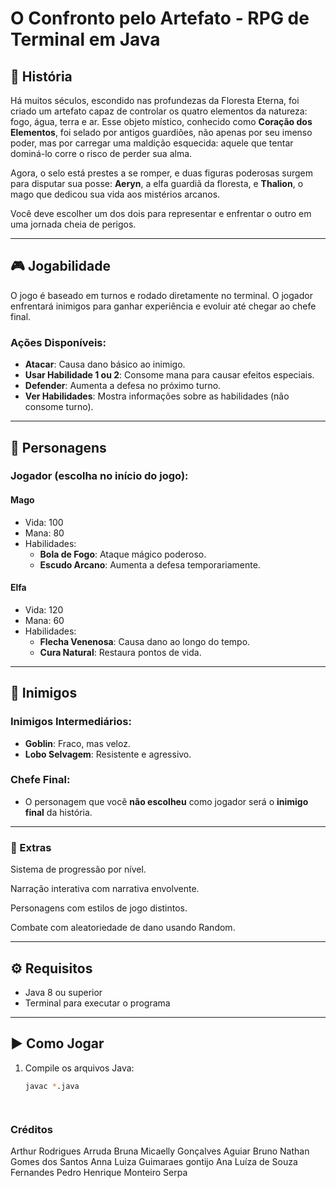 # O Confronto pelo Artefato - RPG de Terminal em Java

## 📖 História

Há muitos séculos, escondido nas profundezas da Floresta Eterna, foi criado um artefato capaz de controlar os quatro elementos da natureza: fogo, água, terra e ar. Esse objeto místico, conhecido como **Coração dos Elementos**, foi selado por antigos guardiões, não apenas por seu imenso poder, mas por carregar uma maldição esquecida: aquele que tentar dominá-lo corre o risco de perder sua alma.

Agora, o selo está prestes a se romper, e duas figuras poderosas surgem para disputar sua posse: **Aeryn**, a elfa guardiã da floresta, e **Thalion**, o mago que dedicou sua vida aos mistérios arcanos.

Você deve escolher um dos dois para representar e enfrentar o outro em uma jornada cheia de perigos.

---

## 🎮 Jogabilidade

O jogo é baseado em turnos e rodado diretamente no terminal. O jogador enfrentará inimigos para ganhar experiência e evoluir até chegar ao chefe final.

### Ações Disponíveis:
- **Atacar**: Causa dano básico ao inimigo.
- **Usar Habilidade 1 ou 2**: Consome mana para causar efeitos especiais.
- **Defender**: Aumenta a defesa no próximo turno.
- **Ver Habilidades**: Mostra informações sobre as habilidades (não consome turno).

---

## 🧙 Personagens

### Jogador (escolha no início do jogo):
#### Mago
- Vida: 100
- Mana: 80
- Habilidades:
  - **Bola de Fogo**: Ataque mágico poderoso.
  - **Escudo Arcano**: Aumenta a defesa temporariamente.

#### Elfa
- Vida: 120
- Mana: 60
- Habilidades:
  - **Flecha Venenosa**: Causa dano ao longo do tempo.
  - **Cura Natural**: Restaura pontos de vida.

---

## 🐺 Inimigos

### Inimigos Intermediários:
- **Goblin**: Fraco, mas veloz.
- **Lobo Selvagem**: Resistente e agressivo.

### Chefe Final:
- O personagem que você **não escolheu** como jogador será o **inimigo final** da história.

---

### 🌱 Extras
Sistema de progressão por nível.

Narração interativa com narrativa envolvente.

Personagens com estilos de jogo distintos.

Combate com aleatoriedade de dano usando Random. 

---

## ⚙️ Requisitos

- Java 8 ou superior
- Terminal para executar o programa

---

## ▶️ Como Jogar

1. Compile os arquivos Java:
   ```bash
   javac *.java




### Créditos 

Arthur Rodrigues Arruda
Bruna Micaelly Gonçalves Aguiar
Bruno Nathan Gomes dos Santos
Anna Luiza Guimaraes gontijo
Ana Luíza de Souza Fernandes
Pedro Henrique Monteiro Serpa
